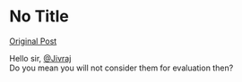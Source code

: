# No Title

[Original Post](https://discourse.onlinedegree.iitm.ac.in/t/168832/90)

<p>Hello sir, <a class="mention" href="/u/jivraj">@Jivraj</a><br>
Do you mean you will not consider them for evaluation then?</p>